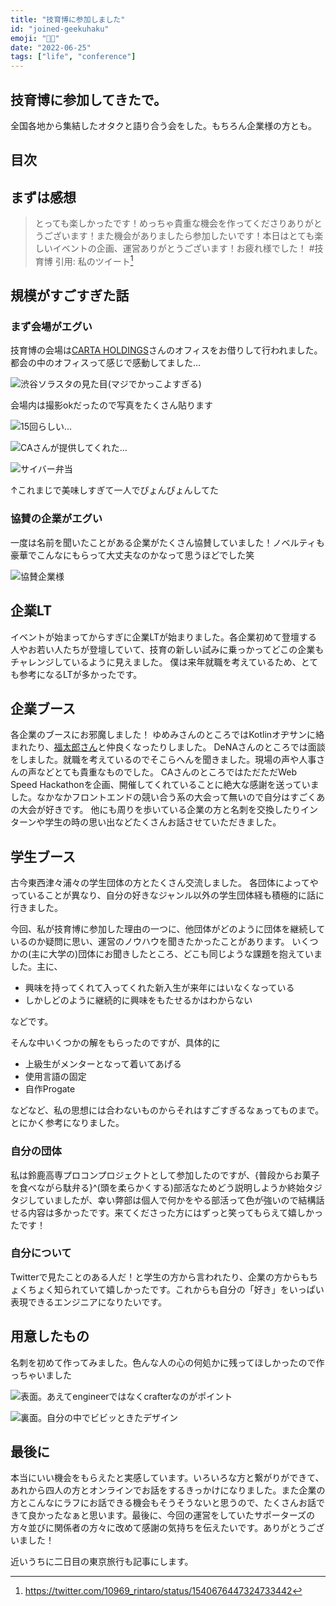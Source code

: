 ```yaml
---
title: "技育博に参加しました"
id: "joined-geekuhaku"
emoji: "🧑‍💻"
date: "2022-06-25"
tags: ["life", "conference"]
---
```


## 技育博に参加してきたで。

全国各地から集結したオタクと語り合う会をした。もちろん企業様の方とも。

## 目次

## まずは感想

> とっても楽しかったです！めっちゃ貴重な機会を作ってくださりありがとうございます！また機会がありましたら参加したいです！本日はとても楽しいイベントの企画、運営ありがとうございます！お疲れ様でした！  #技育博
> 引用: 私のツイート[^1]

## 規模がすごすぎた話

### まず会場がエグい

技育博の会場は[CARTA HOLDINGS](https://cartaholdings.co.jp/)さんのオフィスをお借りして行われました。都会の中のオフィスって感じで感動してました...

![渋谷ソラスタの見た目(マジでかっこよすぎる)](https://res.cloudinary.com/re-taro/image/upload/q_60/f_auto/v1656515084/posts/joined-geekhaku/geek1_q0z3ip.jpg)

会場内は撮影okだったので写真をたくさん貼ります

![15回らしい...](https://res.cloudinary.com/re-taro/image/upload/q_60/f_auto/v1656515084/posts/joined-geekhaku/geek2_fhwbae.heic)

![CAさんが提供してくれた...](https://res.cloudinary.com/re-taro/image/upload/q_60/f_auto/v1656515084/posts/joined-geekhaku/geek3_okno3y.heic)

![サイバー弁当](https://res.cloudinary.com/re-taro/image/upload/q_60/f_auto/v1656515084/posts/joined-geekhaku/geek4_y6ld3w.heic)

↑これまじで美味しすぎて一人でぴょんぴょんしてた

### 協賛の企業がエグい

一度は名前を聞いたことがある企業がたくさん協賛していました！ノベルティも豪華でこんなにもらって大丈夫なのかなって思うほどでした笑

![協賛企業様](https://res.cloudinary.com/re-taro/image/upload/q_60/f_auto/v1656513375/posts/joined-geekhaku/sponsor_qkrvcc.png)

## 企業LT

イベントが始まってからすぎに企業LTが始まりました。各企業初めて登壇する人やお若い人たちが登壇していて、技育の新しい試みに乗っかってどこの企業もチャレンジしているように見えました。
僕は来年就職を考えているため、とても参考になるLTが多かったです。

## 企業ブース

各企業のブースにお邪魔しました！
ゆめみさんのところではKotlinオヂサンに絡まれたり、[福太郎さん](https://twitter.com/fukutaro_yumemi)と仲良くなったりしました。
DeNAさんのところでは面談をしました。就職を考えているのでそこらへんを聞きました。現場の声や人事さんの声などとても貴重なものでした。
CAさんのところではただただWeb Speed Hackathonを企画、開催してくれていることに絶大な感謝を送っていました。なかなかフロントエンドの競い合う系の大会って無いので自分はすごくあの大会が好きです。
他にも周りを歩いている企業の方と名刺を交換したりインターンや学生の時の思い出などたくさんお話させていただきました。

## 学生ブース

古今東西津々浦々の学生団体の方とたくさん交流しました。
各団体によってやっていることが異なり、自分の好きなジャンル以外の学生団体経も積極的に話に行きました。

今回、私が技育博に参加した理由の一つに、他団体がどのように団体を継続しているのか疑問に思い、運営のノウハウを聞きたかったことがあります。
いくつかの(主に大学の)団体にお聞きしたところ、どこも同じような課題を抱えていました。主に、

- 興味を持ってくれて入ってくれた新入生が来年にはいなくなっている
-  しかしどのように継続的に興味をもたせるかはわからない

などです。

そんな中いくつかの解をもらったのですが、具体的に

- 上級生がメンターとなって着いてあげる
- 使用言語の固定
- 自作Progate

などなど、私の思想には合わないものからそれはすごすぎるなぁってものまで。とにかく参考になりました。

### 自分の団体

私は鈴鹿高専プロコンプロジェクトとして参加したのですが、{普段からお菓子を食べながら駄弁る}^(頭を柔らかくする)部活なためどう説明しようか終始タジタジしていましたが、幸い弊部は個人で何かをやる部活って色が強いので結構話せる内容は多かったです。来てくださった方にはずっと笑ってもらえて嬉しかったです！

### 自分について

Twitterで見たことのある人だ！と学生の方から言われたり、企業の方からもちょくちょく知られていて嬉しかったです。これからも自分の「好き」をいっぱい表現できるエンジニアになりたいです。

## 用意したもの

名刺を初めて作ってみました。色んな人の心の何処かに残ってほしかったので作っちゃいました

![表面。あえてengineerではなくcrafterなのがポイント](https://res.cloudinary.com/re-taro/image/upload/q_60/f_auto/v1656517640/posts/joined-geekhaku/name_card_front_w9myd2.png)

![裏面。自分の中でビビッときたデザイン](https://res.cloudinary.com/re-taro/image/upload/q_60/f_auto/v1656517640/posts/joined-geekhaku/name_card_back_wbogfp.png)

## 最後に

本当にいい機会をもらえたと実感しています。いろいろな方と繋がりができて、あれから四人の方とオンラインでお話をするきっかけになりました。また企業の方とこんなにラフにお話できる機会もそうそうないと思うので、たくさんお話できて良かったなぁと思います。最後に、今回の運営をしていたサポーターズの方々並びに関係者の方々に改めて感謝の気持ちを伝えたいです。ありがとうございました！

近いうちに二日目の東京旅行も記事にします。

[^1]: https://twitter.com/10969_rintaro/status/1540676447324733442